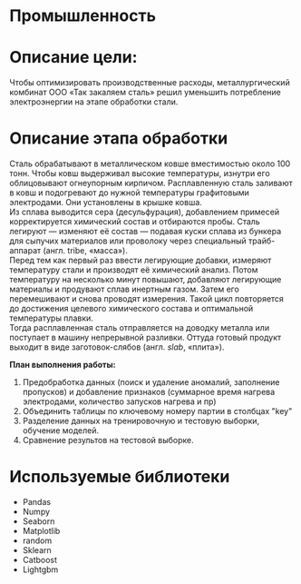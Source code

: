 # Промышленность

# Описание цели:  
Чтобы оптимизировать производственные расходы, металлургический комбинат ООО «Так закаляем сталь» решил уменьшить потребление электроэнергии на этапе обработки стали. 

# Описание этапа обработки  
Сталь обрабатывают в металлическом ковше вместимостью около 100 тонн. Чтобы ковш выдерживал высокие температуры, изнутри его облицовывают огнеупорным кирпичом. Расплавленную сталь заливают в ковш и подогревают до нужной температуры графитовыми электродами. Они установлены в крышке ковша.  
Из сплава выводится сера (десульфурация), добавлением примесей корректируется химический состав и отбираются пробы. Сталь легируют — изменяют её состав — подавая куски сплава из бункера для сыпучих материалов или проволоку через специальный трайб-аппарат (англ. tribe, «масса»).  
Перед тем как первый раз ввести легирующие добавки, измеряют температуру стали и производят её химический анализ. Потом температуру на несколько минут повышают, добавляют легирующие материалы и продувают сплав инертным газом. Затем его перемешивают и снова проводят измерения. Такой цикл повторяется до достижения целевого химического состава и оптимальной температуры плавки.  
Тогда расплавленная сталь отправляется на доводку металла или поступает в машину непрерывной разливки. Оттуда готовый продукт выходит в виде заготовок-слябов (англ. *slab*, «плита»).  

__План выполнения работы:__  

1. Предобработка данных (поиск и удаление аномалий, заполнение пропусков) и добавление признаков (суммарное время нагрева электродами, количество запусков нагрева и пр)  
2. Объединить таблицы по ключевому номеру партии в столбцах "key"  
3. Разделение данных на тренировочную и тестовую выборки, обучение моделей.  
4. Сравнение результов на тестовой выборке.

# Используемые библиотеки  
- Pandas
- Numpy
- Seaborn
- Matplotlib
- random
- Sklearn
- Catboost
- Lightgbm
